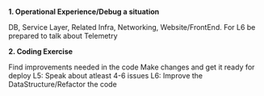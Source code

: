 **1. Operational Experience/Debug a situation**


DB, Service Layer, Related Infra, Networking, Website/FrontEnd. For L6 be prepared to talk about Telemetry

**2. Coding Exercise**


Find improvements needed in the code
Make changes and get it ready for deploy
L5: Speak about atleast 4-6 issues
L6: Improve the DataStructure/Refactor the code

